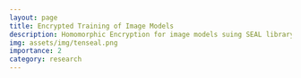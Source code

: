```yaml
---
layout: page
title: Encrypted Training of Image Models
description: Homomorphic Encryption for image models suing SEAL library
img: assets/img/tenseal.png
importance: 2
category: research
---
```

